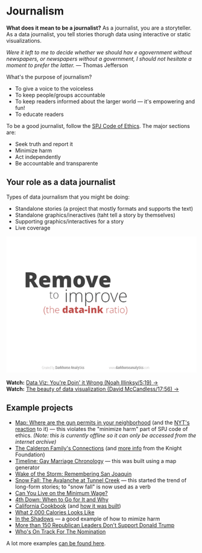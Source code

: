 # Journalism
**What does it mean to be a journalist?** As a journalist, you are a storyteller. As a data journalist, you tell stories thorugh data using interactive or static visualizations.

*Were it left to me to decide whether we should hav e agovernment without newspapers, or newspapers without a government, I should not hesitate a moment to prefer the latter.* — Thomas Jefferson

What's the purpose of journalism?

* To give a voice to the voiceless
* To keep people/groups accountable
* To keep readers informed about the larger world — it's empowering and fun!
* To educate readers

To be a good journalist, follow the [SPJ Code of Ethics](http://www.spj.org/ethicscode.asp). The major sections are:

* Seek truth and report it
* Minimize harm
* Act independently
* Be accountable and transparente

## Your role as a data journalist

Types of data journalism that you might be doing:

* Standalone stories (a project that mostly formats and supports the text)
* Standalone graphics/ineractives (taht tell a story by themselves)
* Supporting graphics/interactives for a story
* Live coverage

![Less is More](../assets/lessismore.gif)

**Watch:** [Data Viz: You're Doin' it Wrong (Noah Illinksy/5:19) &rarr;](https://www.youtube.com/watch?v=i93iWza8sG8)    
**Watch:** [The beauty of data visualization (David McCandless/17:56) &rarr;](http://www.ted.com/talks/david_mccandless_the_beauty_of_data_visualization?language=en)


## Example projects
* [Map: Where are the gun permits in your neighborhood](http://web.archive.org/web/20150731154625/http://archive.lohud.com/interactive/article/20121223/NEWS01/121221011/Map-Where-gun-permits-your-neighborhood-) (and the [NYT's reaction](http://www.nytimes.com/2013/01/19/nyregion/newspaper-takes-down-map-of-gun-permit-holders.html?_r=0) to it) — this violates the "minimize harm" part of SPJ code of ethics. *(Note: this is currently offline so it can only be accessed from the internet archive)*
* [The Calderon Family's Connections](http://graphics.latimes.com/calderon/) (and [more info](http://knightlab.northwestern.edu/2015/04/17/how-byron-lutz-untangled-the-calderon-familys-connections-and-what-it-tells-us-about-social-network-analysis/) from the Knight Foundation)
* [Timeline: Gay Marriage Chronology](http://graphics.latimes.com/usmap-gay-marriage-chronology/) — this was built using a map generator
* [Wake of the Storm: Remembering San Joaquin](http://yolanda.dailybruin.com/remembering-san-joaquin/)
* [Snow Fall: The Avalanche at Tunnel Creek](http://www.nytimes.com/projects/2012/snow-fall/#/?part=tunnel-creek) — this started the trend of long-form stories; to "snow fall" is now used as a verb
* [Can You Live on the Minimum Wage?](http://www.nytimes.com/interactive/2014/02/09/opinion/minimum-wage.html)
* [4th Down: When to Go for It and Why](http://www.nytimes.com/2014/09/05/upshot/4th-down-when-to-go-for-it-and-why.html)
* [California Cookbook](http://recipes.latimes.com/) (and [how it was built](https://source.opennews.org/en-US/articles/how-we-made-new-california-cookbook/))
* [What 2,000 Calories Looks Like](http://www.nytimes.com/interactive/2014/12/22/upshot/what-2000-calories-looks-like.html)
* [In the Shadows](http://malawi.dailybruin.com/) — a good example of how to mimize harm
* [More than 150 Republican Leaders Don't Support Donald Trump](http://www.nytimes.com/interactive/2016/08/29/us/politics/at-least-110-republican-leaders-wont-vote-for-donald-trump-heres-when-they-reached-their-breaking-point.html)
* [Who's On Track For The Nomination](http://projects.fivethirtyeight.com/election-2016/delegate-targets/democrats/)

A lot more examples [can be found here](http://simp.ly/publish/gzxgH2).
